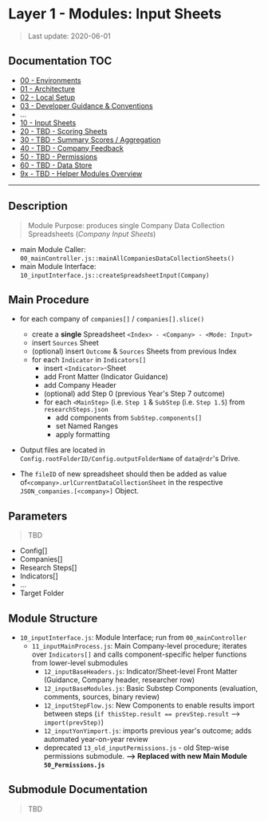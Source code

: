 # Layer 1 - Modules: Input Sheets

> Last update: 2020-06-01

## Documentation TOC

+ [00 - Environments](00-environment.md)
+ [01 - Architecture](01-architecture.md)
+ [02 - Local Setup](02-setup.md)
+ [03 - Developer Guidance & Conventions](03-guidance-conventions.md)
+ ...
+ [10 - Input Sheets](10-input-sheets-main.md)
+ [20 - TBD - Scoring Sheets](20-scoring-sheets-main.md)
+ [30 - TBD - Summary Scores / Aggregation](#)
+ [40 - TBD - Company Feedback](#)
+ [50 - TBD - Permissions](50_permissions-main.md)
+ [60 - TBD - Data Store](60-data-store-main.md)
+ [9x - TBD - Helper Modules Overview](90-helper-function.md)

---

## Description

> Module Purpose: produces single Company Data Collection Spreadsheets (*Company Input Sheets*)

+ main Module Caller: `00_mainController.js::mainAllCompaniesDataCollectionSheets()`
+ main Module Interface: `10_inputInterface.js::createSpreadsheetInput(Company)`

## Main Procedure

+ for each company of `companies[]` / `companies[].slice()`
  + create a **single** Spreadsheet `<Index> - <Company> - <Mode: Input>`
  + insert `Sources` Sheet
  + (optional) insert `Outcome` & `Sources` Sheets from previous Index
  + for each `Indicator` in `Indicators[]`
    + insert `<Indicator>`-Sheet
    + add Front Matter (Indicator Guidance)
    + add Company Header
    + (optional) add Step 0 (previous Year's Step 7 outcome)
    + for each `<MainStep>` (i.e. `Step 1` & `SubStep` (i.e. `Step 1.5`) from `researchSteps.json`
      + add components from `SubStep.components[]`
      + set Named Ranges
      + apply formatting

+ Output files are located in `Config.rootFolderID/Config.outputFolderName` of `data@rdr`'s Drive.
+ The `fileID` of new spreadsheet should then be added as value of`<company>.urlCurrentDataCollectionSheet` in the respective `JSON_companies.[<company>]` Object.

## Parameters

> TBD

+ Config[]
+ Companies[]
+ Research Steps[]
+ Indicators[]
+ ...
+ Target Folder 

## Module Structure

+ `10_inputInterface.js`: Module Interface; run from `00_mainController`
  + `11_inputMainProcess.js`: Main Company-level procedure; iterates over `Indicators[]` and calls component-specific helper functions from lower-level submodules
    + `12_inputBaseHeaders.js`: Indicator/Sheet-level Front Matter (Guidance, Company header, researcher row)
    + `12_inputBaseModules.js`: Basic Substep Components (evaluation, comments, sources, binary review)
    + `12_inputStepFlow.js`: New Components to enable results import between steps (`if thisStep.result == prevStep.result` --> `import(prevStep)`)
    + `12_inputYonYimport.js`: imports previous year's outcome; adds automated year-on-year review
    + deprecated `13_old_inputPermissions.js` - old Step-wise permissions submodule. **--> Replaced with new Main Module `50_Permissions.js`**

## Submodule Documentation

> TBD
